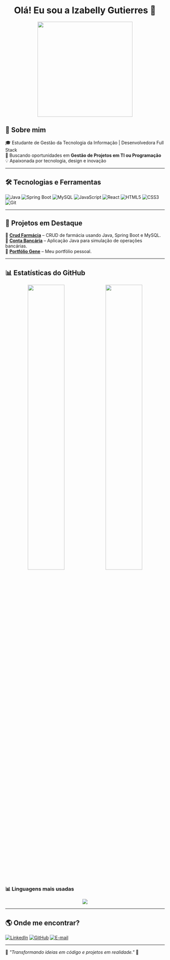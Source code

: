 <h1 align="center">Olá! Eu sou a Izabelly Gutierres 👋</h1>
 
 <p align="center">
   <img src="https://media3.giphy.com/media/v1.Y2lkPTc5MGI3NjExYnZ1bWFkcmd6cGhsdnM3bmU0ZGN3cTMzeXllejUzNjc1MWg1cjEyZyZlcD12MV9pbnRlcm5hbF9naWZfYnlfaWQmY3Q9Zw/LMcB8XospGZO8UQq87/giphy.gif" width="300px">
 </p>
 
 ## 🚀 Sobre mim
 🎓 Estudante de Gestão da Tecnologia da Informação | Desenvolvedora Full Stack  
 📌 Buscando oportunidades em **Gestão de Projetos em TI ou Programação**  
 💡 Apaixonada por tecnologia, design e inovação  
 
 ---
 
 ## 🛠️ Tecnologias e Ferramentas
 ![Java](https://img.shields.io/badge/Java-ED8B00?style=for-the-badge&logo=java&logoColor=white)
 ![Spring Boot](https://img.shields.io/badge/Spring%20Boot-6DB33F?style=for-the-badge&logo=spring-boot&logoColor=white)
 ![MySQL](https://img.shields.io/badge/MySQL-4479A1?style=for-the-badge&logo=mysql&logoColor=white)
 ![JavaScript](https://img.shields.io/badge/JavaScript-F7DF1E?style=for-the-badge&logo=javascript&logoColor=black)
 ![React](https://img.shields.io/badge/React-61DAFB?style=for-the-badge&logo=react&logoColor=black)
 ![HTML5](https://img.shields.io/badge/HTML5-E34F26?style=for-the-badge&logo=html5&logoColor=white)
 ![CSS3](https://img.shields.io/badge/CSS3-1572B6?style=for-the-badge&logo=css3&logoColor=white)
 ![Git](https://img.shields.io/badge/Git-F05032?style=for-the-badge&logo=git&logoColor=white)
 
 ---
 
 ## 📌 Projetos em Destaque  
 📌 **[Crud Farmácia](https://github.com/izabellygutierres/Crud-farmacia)** – CRUD de farmácia usando Java, Spring Boot e MySQL.  
 📌 **[Conta Bancária](https://github.com/izabellygutierres/contabancaria)** – Aplicação Java para simulação de operações bancárias.  
 📌 **[Portfólio Gene](https://github.com/izabellygutierres/portfolio-gene)** – Meu portfólio pessoal.  
 
 ---
 
 ## 📊 Estatísticas do GitHub
 <p align="center">
   <img width="48%" src="https://github-readme-stats.vercel.app/api?username=izabellygutierres&show_icons=true&theme=radical" />
   <img width="48%" src="https://github-readme-streak-stats.herokuapp.com/?user=izabellygutierres&theme=radical" />
 </p>
 
 ### 📊 Linguagens mais usadas
 <p align="center">
   <img src="https://github-readme-stats.vercel.app/api/top-langs/?username=izabellygutierres&layout=compact&theme=radical" />
 </p>

 
 ---
 
 ## 🌎 Onde me encontrar?
 [![LinkedIn](https://img.shields.io/badge/LinkedIn-blue?style=for-the-badge&logo=linkedin)](https://www.linkedin.com/in/izabellygutierres/)
 [![GitHub](https://img.shields.io/badge/GitHub-000?style=for-the-badge&logo=github)](https://github.com/izabellygutierres)
 [![E-mail](https://img.shields.io/badge/Email-D14836?style=for-the-badge&logo=gmail&logoColor=white)](mailto:izabellygutierressilva@gmail.com)
 
 ---
 
 📌 *"Transformando ideias em código e projetos em realidade."* 🚀
